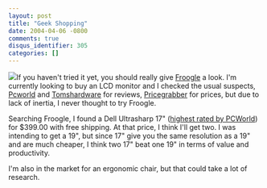 ```yaml
---
layout: post
title: "Geek Shopping"
date: 2004-04-06 -0800
comments: true
disqus_identifier: 305
categories: []
---
```

![](/images/dellultrasharp.jpg)If you haven't tried it yet, you should
really give [Froogle](http://froogle.com/) a look. I'm currently looking
to buy an LCD monitor and I checked the usual suspects,
[Pcworld](http://www.pcworld.com) and
[Tomshardware](http:/www.tomshardware.com) for reviews,
[Pricegrabber](http://www.pricegrabber.com/) for prices, but due to lack
of inertia, I never thought to try Froogle.

Searching Froogle, I found a Dell Ultrasharp 17" ([highest rated by
PCWorld](http://www.pcworld.com/reviews/article/0,aid,114600,00.asp))
for \$399.00 with free shipping. At that price, I think I'll get two. I
was intending to get a 19", but since 17" give you the same resolution
as a 19" and are much cheaper, I think two 17" beat one 19" in terms of
value and productivity.

I'm also in the market for an ergonomic chair, but that could take a lot
of research.

